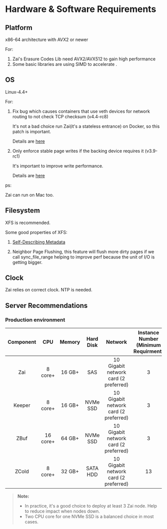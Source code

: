 Hardware & Software Requirements
===

## Platform

x86-64 architecture with AVX2 or newer

For:

1. Zai's Erasure Codes Lib need AVX2/AVX512 to gain high performance
2. Some basic libraries are using SIMD to accelerate .

## OS

Linux-4.4+

For:

1. Fix bug which causes containers that use veth devices for network routing to not check TCP checksum (v4.4-rc8)

    It's not a bad choice run Zai(it's a stateless entrance) on Docker, so this patch is important.
    
    Details are [here](https://tech.vijayp.ca/linux-kernel-bug-delivers-corrupt-tcp-ip-data-to-mesos-kubernetes-docker-containers-4986f88f7a19)
    
2. Only enforce stable page writes if the backing device requires it (v3.9-rc1)

    It's important to improve write performance.

    Details are [here](https://git.kernel.org/pub/scm/linux/kernel/git/torvalds/linux.git/commit/?id=1d1d1a767206fbe5d4c69493b7e6d2a8d08cc0a0) 

ps:

Zai can run on Mac too.

## Filesystem

XFS is recommended.

Some good properties of XFS:

1. [Self-Describing Metadata](https://www.kernel.org/doc/Documentation/filesystems/xfs-self-describing-metadata.txt)

2. Neighbor Page Flushing, this feature will flush more dirty pages if we call sync_file_range helping
to improve perf because the unit of I/O is getting bigger.

## Clock

Zai relies on correct clock. NTP is needed.

## Server Recommendations

### Production environment 

| Component | CPU | Memory | Hard Disk | Network | Instance Number (Minimum Requirment) | Optional |
| :-----: | :------: | :------: |:-----: | :------: | :------: |:-----: |
| Zai | 8 core+ | 16 GB+ | SAS |  10 Gigabit network card (2 preferred) | 3 | No |
| Keeper | 8 core+ | 16 GB+ | NVMe SSD |  10 Gigabit network card (2 preferred) | 3 | No |
| ZBuf | 16 core+ | 64 GB+ | NVMe SSD |  10 Gigabit network card (2 preferred) | 3 | No |
| ZCold | 8 core+ | 32 GB+ | SATA HDD |  10 Gigabit network card (2 preferred) | 13 | Yes |

> **Note:**
>
> - In practice, it's a good choice to deploy at least 3 Zai node. 
    Help to reduce impact when nodes down.
> - Two CPU core for one NVMe SSD is a balanced choice in most cases.
